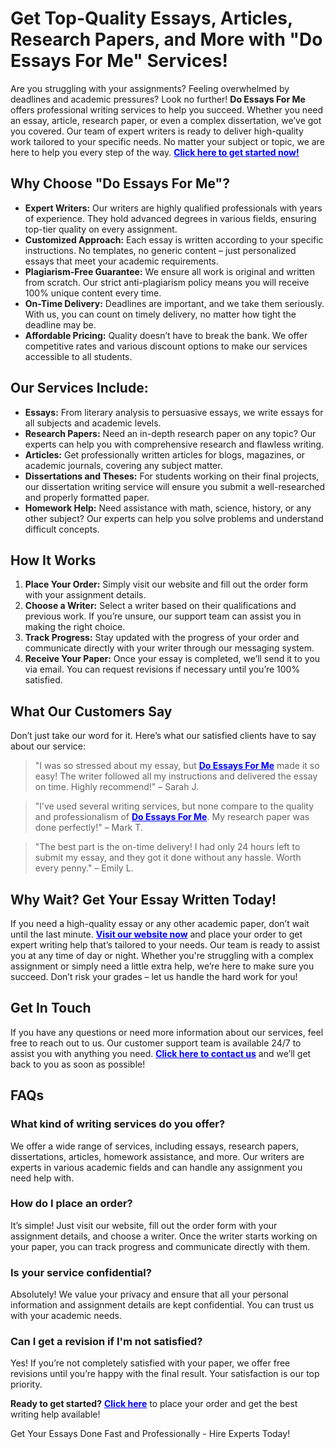 <h1>Get Top-Quality Essays, Articles, Research Papers, and More with "Do Essays For Me" Services!</h1>

<p>Are you struggling with your assignments? Feeling overwhelmed by deadlines and academic pressures? Look no further! <strong>Do Essays For Me</strong> offers professional writing services to help you succeed. Whether you need an essay, article, research paper, or even a complex dissertation, we’ve got you covered. Our team of expert writers is ready to deliver high-quality work tailored to your specific needs. No matter your subject or topic, we are here to help you every step of the way. <strong><a href="https://tinyurl.com/topessay?keyword=do+essays+for+me" style="color: blue;">Click here to get started now!</a></strong></p>

<h2>Why Choose "Do Essays For Me"?</h2>

<ul>
  <li><strong>Expert Writers:</strong> Our writers are highly qualified professionals with years of experience. They hold advanced degrees in various fields, ensuring top-tier quality on every assignment.</li>
  <li><strong>Customized Approach:</strong> Each essay is written according to your specific instructions. No templates, no generic content – just personalized essays that meet your academic requirements.</li>
  <li><strong>Plagiarism-Free Guarantee:</strong> We ensure all work is original and written from scratch. Our strict anti-plagiarism policy means you will receive 100% unique content every time.</li>
  <li><strong>On-Time Delivery:</strong> Deadlines are important, and we take them seriously. With us, you can count on timely delivery, no matter how tight the deadline may be.</li>
  <li><strong>Affordable Pricing:</strong> Quality doesn’t have to break the bank. We offer competitive rates and various discount options to make our services accessible to all students.</li>
</ul>

<h2>Our Services Include:</h2>

<ul>
  <li><strong>Essays:</strong> From literary analysis to persuasive essays, we write essays for all subjects and academic levels.</li>
  <li><strong>Research Papers:</strong> Need an in-depth research paper on any topic? Our experts can help you with comprehensive research and flawless writing.</li>
  <li><strong>Articles:</strong> Get professionally written articles for blogs, magazines, or academic journals, covering any subject matter.</li>
  <li><strong>Dissertations and Theses:</strong> For students working on their final projects, our dissertation writing service will ensure you submit a well-researched and properly formatted paper.</li>
  <li><strong>Homework Help:</strong> Need assistance with math, science, history, or any other subject? Our experts can help you solve problems and understand difficult concepts.</li>
</ul>

<h2>How It Works</h2>

<ol>
  <li><strong>Place Your Order:</strong> Simply visit our website and fill out the order form with your assignment details.</li>
  <li><strong>Choose a Writer:</strong> Select a writer based on their qualifications and previous work. If you’re unsure, our support team can assist you in making the right choice.</li>
  <li><strong>Track Progress:</strong> Stay updated with the progress of your order and communicate directly with your writer through our messaging system.</li>
  <li><strong>Receive Your Paper:</strong> Once your essay is completed, we’ll send it to you via email. You can request revisions if necessary until you’re 100% satisfied.</li>
</ol>

<h2>What Our Customers Say</h2>

<p>Don’t just take our word for it. Here’s what our satisfied clients have to say about our service:</p>

<blockquote>"I was so stressed about my essay, but <strong><a href="https://tinyurl.com/topessay?keyword=do+essays+for+me" style="color: blue;">Do Essays For Me</a></strong> made it so easy! The writer followed all my instructions and delivered the essay on time. Highly recommend!" – Sarah J.</blockquote>

<blockquote>"I’ve used several writing services, but none compare to the quality and professionalism of <strong><a href="https://tinyurl.com/topessay?keyword=do+essays+for+me" style="color: blue;">Do Essays For Me</a></strong>. My research paper was done perfectly!" – Mark T.</blockquote>

<blockquote>"The best part is the on-time delivery! I had only 24 hours left to submit my essay, and they got it done without any hassle. Worth every penny." – Emily L.</blockquote>

<h2>Why Wait? Get Your Essay Written Today!</h2>

<p>If you need a high-quality essay or any other academic paper, don’t wait until the last minute. <strong><a href="https://tinyurl.com/topessay?keyword=do+essays+for+me" style="color: blue;">Visit our website now</a></strong> and place your order to get expert writing help that’s tailored to your needs. Our team is ready to assist you at any time of day or night. Whether you're struggling with a complex assignment or simply need a little extra help, we’re here to make sure you succeed. Don’t risk your grades – let us handle the hard work for you!</p>

<h2>Get In Touch</h2>

<p>If you have any questions or need more information about our services, feel free to reach out to us. Our customer support team is available 24/7 to assist you with anything you need. <strong><a href="https://tinyurl.com/topessay?keyword=do+essays+for+me" style="color: blue;">Click here to contact us</a></strong> and we’ll get back to you as soon as possible!</p>

<h2>FAQs</h2>

<h3>What kind of writing services do you offer?</h3>
<p>We offer a wide range of services, including essays, research papers, dissertations, articles, homework assistance, and more. Our writers are experts in various academic fields and can handle any assignment you need help with.</p>

<h3>How do I place an order?</h3>
<p>It’s simple! Just visit our website, fill out the order form with your assignment details, and choose a writer. Once the writer starts working on your paper, you can track progress and communicate directly with them.</p>

<h3>Is your service confidential?</h3>
<p>Absolutely! We value your privacy and ensure that all your personal information and assignment details are kept confidential. You can trust us with your academic needs.</p>

<h3>Can I get a revision if I'm not satisfied?</h3>
<p>Yes! If you’re not completely satisfied with your paper, we offer free revisions until you’re happy with the final result. Your satisfaction is our top priority.</p>

<p><strong>Ready to get started?</strong> <strong><a href="https://tinyurl.com/topessay?keyword=do+essays+for+me" style="color: blue;">Click here</a></strong> to place your order and get the best writing help available!</p>
Get Your Essays Done Fast and Professionally - Hire Experts Today!
